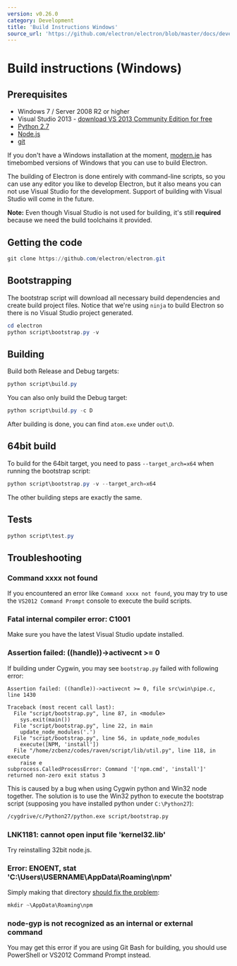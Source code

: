```yaml
---
version: v0.26.0
category: Development
title: 'Build Instructions Windows'
source_url: 'https://github.com/electron/electron/blob/master/docs/development/build-instructions-windows.md'
---
```


# Build instructions (Windows)

## Prerequisites

* Windows 7 / Server 2008 R2 or higher
* Visual Studio 2013 - [download VS 2013 Community Edition for
  free](http://www.visualstudio.com/products/visual-studio-community-vs)
* [Python 2.7](http://www.python.org/download/releases/2.7/)
* [Node.js](http://nodejs.org/download/)
* [git](http://git-scm.com)

If you don't have a Windows installation at the moment,
[modern.ie](https://www.modern.ie/en-us/virtualization-tools#downloads) has
timebombed versions of Windows that you can use to build Electron.

The building of Electron is done entirely with command-line scripts, so you
can use any editor you like to develop Electron, but it also means you can
not use Visual Studio for the development. Support of building with Visual
Studio will come in the future.

**Note:** Even though Visual Studio is not used for building, it's still
**required** because we need the build toolchains it provided.

## Getting the code

```powershell
git clone https://github.com/electron/electron.git
```

## Bootstrapping

The bootstrap script will download all necessary build dependencies and create
build project files. Notice that we're using `ninja` to build Electron so
there is no Visual Studio project generated.

```powershell
cd electron
python script\bootstrap.py -v
```

## Building

Build both Release and Debug targets:

```powershell
python script\build.py
```

You can also only build the Debug target:

```powershell
python script\build.py -c D
```

After building is done, you can find `atom.exe` under `out\D`.

## 64bit build

To build for the 64bit target, you need to pass `--target_arch=x64` when running
the bootstrap script:

```powershell
python script\bootstrap.py -v --target_arch=x64
```

The other building steps are exactly the same.

## Tests

```powershell
python script\test.py
```

## Troubleshooting

### Command xxxx not found

If you encountered an error like `Command xxxx not found`, you may try to use
the `VS2012 Command Prompt` console to execute the build scripts.

### Fatal internal compiler error: C1001

Make sure you have the latest Visual Studio update installed.

### Assertion failed: ((handle))->activecnt >= 0

If building under Cygwin, you may see `bootstrap.py` failed with following
error:

```
Assertion failed: ((handle))->activecnt >= 0, file src\win\pipe.c, line 1430

Traceback (most recent call last):
  File "script/bootstrap.py", line 87, in <module>
    sys.exit(main())
  File "script/bootstrap.py", line 22, in main
    update_node_modules('.')
  File "script/bootstrap.py", line 56, in update_node_modules
    execute([NPM, 'install'])
  File "/home/zcbenz/codes/raven/script/lib/util.py", line 118, in execute
    raise e
subprocess.CalledProcessError: Command '['npm.cmd', 'install']' returned non-zero exit status 3
```

This is caused by a bug when using Cygwin python and Win32 node together. The
solution is to use the Win32 python to execute the bootstrap script (supposing
you have installed python under `C:\Python27`):

```bash
/cygdrive/c/Python27/python.exe script/bootstrap.py
```

### LNK1181: cannot open input file 'kernel32.lib'

Try reinstalling 32bit node.js.

### Error: ENOENT, stat 'C:\Users\USERNAME\AppData\Roaming\npm'

Simply making that directory [should fix the problem](http://stackoverflow.com/a/25095327/102704):

```powershell
mkdir ~\AppData\Roaming\npm
```

### node-gyp is not recognized as an internal or external command

You may get this error if you are using Git Bash for building, you should use
PowerShell or VS2012 Command Prompt instead.
